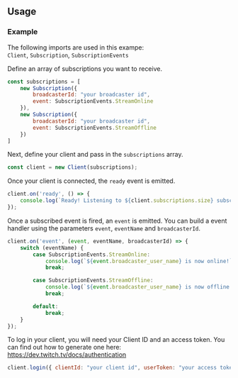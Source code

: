 
## Usage

### Example

The following imports are used in this exampe:\
`Client`, `Subscription`, `SubscriptionEvents`

Define an array of subscriptions you want to receive.
```js
const subscriptions = [
    new Subscription({
        broadcasterId: "your broadcaster id",
        event: SubscriptionEvents.StreamOnline
    }),
    new Subscription({
        broadcasterId: "your broadcaster id",
        event: SubscriptionEvents.StreamOffline
    })
]
```

Next, define your client and pass in the `subscriptions` array.
```js
const client = new Client(subscriptions);
```

Once your client is connected, the `ready` event is emitted.
```js
client.on('ready', () => {
    console.log(`Ready! Listening to ${client.subscriptions.size} subscriptions...`);
});
```

Once a subscribed event is fired, an `event` is emitted. You can build a event handler using the parameters `event`, `eventName` and `broadcasterId`.
```js
client.on('event', (event, eventName, broadcasterId) => {
    switch (eventName) {
        case SubscriptionEvents.StreamOnline:
            console.log(`${event.broadcaster_user_name} is now online!`);
            break;

        case SubscriptionEvents.StreamOffline:
            console.log(`${event.broadcaster_user_name} is now offline!`);
            break;

        default:
            break;
    }
});
```

To log in your client, you will need your Client ID and an access token. You can find out how to generate one here: https://dev.twitch.tv/docs/authentication

```js
client.login({ clientId: "your client id", userToken: "your access token" });
```